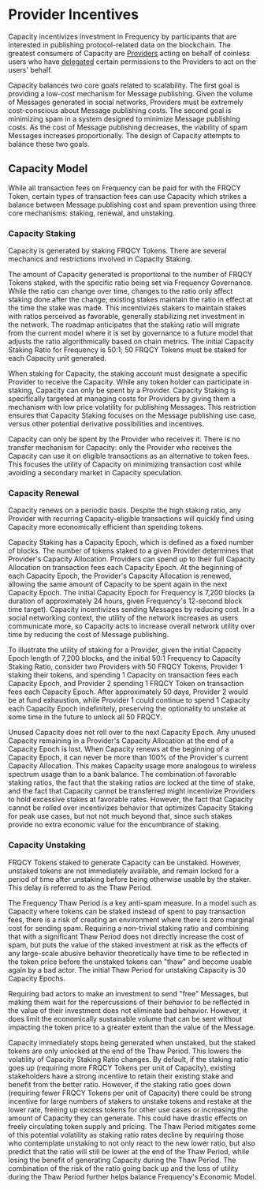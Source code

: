 # Provider Incentives

Capacity incentivizes investment in Frequency by participants that are interested in publishing protocol-related data on the blockchain.
The greatest consumers of Capacity are [Providers](../Delegation/Providers.md) acting on behalf of coinless users who have [delegated](../Delegation/index.md) certain permissions to the Providers to act on the users' behalf.

Capacity balances two core goals related to scalability.
The first goal is providing a low-cost mechanism for Message publishing.
Given the volume of Messages generated in social networks, Providers must be extremely cost-conscious about Message publishing costs.
The second goal is minimizing spam in a system designed to minimize Message publishing costs.
As the cost of Message publishing decreases, the viability of spam Messages increases proportionally.
The design of Capacity attempts to balance these two goals.

## Capacity Model

While all transaction fees on Frequency can be paid for with the FRQCY Token, certain types of transaction fees can use Capacity which strikes a balance between Message publishing cost and spam prevention using three core mechanisms: staking, renewal, and unstaking.

### Capacity Staking

Capacity is generated by staking FRQCY Tokens.
There are several mechanics and restrictions involved in Capacity Staking.

The amount of Capacity generated is proportional to the number of FRQCY Tokens staked, with the specific ratio being set via Frequency Governance.
While the ratio can change over time, changes to the ratio only affect staking done after the change; existing stakes maintain the ratio in effect at the time the stake was made.
This incentivizes stakers to maintain stakes with ratios perceived as favorable, generally stabilizing net investment in the network.
The roadmap anticipates that the staking ratio will migrate from the current model where it is set by governance to a future model that adjusts the ratio algorithmically based on chain metrics.
The initial Capacity Staking Ratio for Frequency is 50:1; 50 FRQCY Tokens must be staked for each Capacity unit generated.

When staking for Capacity, the staking account must designate a specific Provider to receive the Capacity.
While any token holder can participate in staking, Capacity can only be spent by a Provider.
Capacity Staking is specifically targeted at managing costs for Providers by giving them a mechanism with low price volatility for publishing Messages.
This restriction ensures that Capacity Staking focuses on the Message publishing use case, versus other potential derivative possibilities and incentives.

Capacity can only be spent by the Provider who receives it.
There is no transfer mechanism for Capacity: only the Provider who receives the Capacity can use it on eligible transactions as an alternative to token fees.
This focuses the utility of Capacity on minimizing transaction cost while avoiding a secondary market in Capacity speculation.

### Capacity Renewal

Capacity renews on a periodic basis.
Despite the high staking ratio, any Provider with recurring Capacity-eligible transactions will quickly find using Capacity more economically efficient than spending tokens.

Capacity Staking has a Capacity Epoch, which is defined as a fixed number of blocks.
The number of tokens staked to a given Provider determines that Provider's Capacity Allocation.
Providers can spend up to their full Capacity Allocation on transaction fees each Capacity Epoch.
At the beginning of each Capacity Epoch, the Provider's Capacity Allocation is renewed, allowing the same amount of Capacity to be spent again in the next Capacity Epoch.
The initial Capacity Epoch for Frequency is 7,200 blocks (a duration of approximately 24 hours, given Frequency's 12-second block time target).
Capacity incentivizes sending Messages by reducing cost.
In a social networking context, the utility of the network increases as users communicate more, so Capacity acts to increase overall network utility over time by reducing the cost of Message publishing.

To illustrate the utility of staking for a Provider, given the initial Capacity Epoch length of 7,200 blocks, and the initial 50:1 Frequency to Capacity Staking Ratio, consider two Providers with 50 FRQCY Tokens, Provider 1 staking their tokens, and spending 1 Capacity on transaction fees each Capacity Epoch, and Provider 2 spending 1 FRQCY Token on transaction fees each Capacity Epoch.
After approximately 50 days, Provider 2 would be at fund exhaustion, while Provider 1 could continue to spend 1 Capacity each Capacity Epoch indefinitely, preserving the optionality to unstake at some time in the future to unlock all 50 FRQCY.


Unused Capacity does not roll over to the next Capacity Epoch.
Any unused Capacity remaining in a Provider's Capacity Allocation at the end of a Capacity Epoch is lost.
When Capacity renews at the beginning of a Capacity Epoch, it can never be more than 100% of the Provider's current Capacity Allocation.
This makes Capacity usage more analogous to wireless spectrum usage than to a bank balance.
The combination of favorable staking ratios, the fact that the staking ratios are locked at the time of stake, and the fact that Capacity cannot be transferred might incentivize Providers to hold excessive stakes at favorable rates.
However, the fact that Capacity cannot be rolled over incentivizes behavior that optimizes Capacity Staking for peak use cases, but not not much beyond that, since such stakes provide no extra economic value for the encumbrance of staking.

### Capacity Unstaking

FRQCY Tokens staked to generate Capacity can be unstaked.
However, unstaked tokens are not immediately available, and remain locked for a period of time after unstaking before being otherwise usable by the staker.
This delay is referred to as the Thaw Period.

The Frequency Thaw Period is a key anti-spam measure.
In a model such as Capacity where tokens can be staked instead of spent to pay transaction fees, there is a risk of creating an environment where there is zero marginal cost for sending spam.
Requiring a non-trivial staking ratio and combining that with a significant Thaw Period does not directly increase the cost of spam, but puts the value of the staked investment at risk as the effects of any large-scale abusive behavior theoretically have time to be reflected in the token price before the unstaked tokens can "thaw" and become usable again by a bad actor.
The initial Thaw Period for unstaking Capacity is 30 Capacity Epochs.

Requiring bad actors to make an investment to send "free" Messages, but making them wait for the repercussions of their behavior to be reflected in the value of their investment does not eliminate bad behavior.
However, it does limit the economically sustainable volume that can be sent without impacting the token price to a greater extent than the value of the Message.


Capacity immediately stops being generated when unstaked, but the staked tokens are only unlocked at the end of the Thaw Period.
This lowers the volatility of Capacity Staking Ratio changes.
By default, if the staking ratio goes up (requiring more FRQCY Tokens per unit of Capacity), existing stakeholders have a strong incentive to retain their existing stake and benefit from the better ratio.
However, if the staking ratio goes down (requiring fewer FRQCY Tokens per unit of Capacity) there could be strong incentive for large numbers of stakers to unstake tokens and restake at the lower rate, freeing up excess tokens for other use cases or increasing the amount of Capacity they can generate.
This could have drastic effects on freely circulating token supply and pricing.
The Thaw Period mitigates some of this potential volatility as staking ratio rates decline by requiring those who contemplate unstaking to not only react to the new lower ratio, but also predict that the ratio will still be lower at the end of the Thaw Period, while losing the benefit of generating Capacity during the Thaw Period.
The combination of the risk of the ratio going back up and the loss of utility during the Thaw Period further helps balance Frequency's Economic Model.
